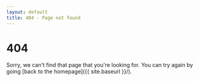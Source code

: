 ```yaml
---
layout: default
title: 404 - Page not found
---
```

# 404
Sorry, we can't find that page that you're looking for. You can try again by going [back to the homepage]({{ site.baseurl }}/).

